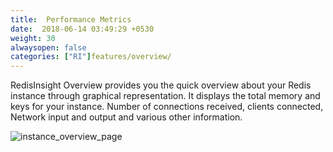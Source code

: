 ```yaml
---
title:  Performance Metrics
date:  2018-06-14 03:49:29 +0530
weight: 30
alwaysopen: false
categories: ["RI"]features/overview/
---
```

RedisInsight Overview provides you the quick overview about your Redis instance through graphical representation. It displays the total memory and keys for your instance. Number of connections received, clients connected, Network input and output and various other information.

![instance_overview_page](/images/ri/instance_overview_page.png)

